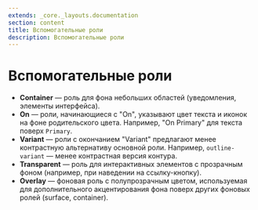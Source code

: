 ```yaml
---
extends: _core._layouts.documentation
section: content
title: Вспомогательные роли
description: Вспомогательные роли
---
```


# Вспомогательные роли

* **Container** — роль для фона небольших областей (уведомления, элементы интерфейса).
* **On** — роли, начинающиеся с "On", указывают цвет текста и иконок на фоне родительского цвета. Например, "On Primary"
  для текста поверх `Primary`.
* **Variant** — роли с окончанием "Variant" предлагают менее контрастную альтернативу основной роли. Например,
  `outline-variant` — менее контрастная версия контура.
* **Transparent** — роль для интерактивных элементов с прозрачным фоном (например, при наведении на ссылку-кнопку).
* **Overlay** — фоновая роль с полупрозрачным цветом, используемая для дополнительного акцентирования фона поверх других
  фоновых ролей (surface, container).
